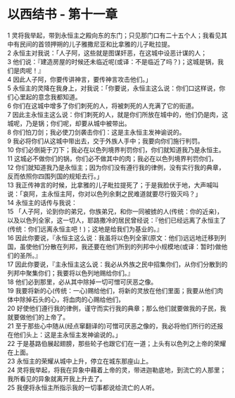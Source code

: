 # 以西结书 - 第十一章
  
 1 灵将我举起，带到永恒主之殿向东的东门；只见那门口有二十五个人；我看见其中有民间的首领押朔的儿子雅撒尼亚和比拿雅的儿子毗拉提。  
 2 永恒主对我说：「人子阿，这些就是图谋奸恶，在这城中设恶计谋的人；  
 3 他们说：『建造房屋的时候还未临近呢(或译：不是临近了吗？)；这城是锅，我们是肉呢！』  
 4 因此人子阿，你要传讲神言，要传神言攻击他们。」  
 5 永恒主的灵降在我身上，对我说：「你要说，永恒主这么说：你们口这样说，你们心里起的意念我都知道。  
 6 你们在这城中增多了你们刺死的人，将被刺死的人充满了它的街道。  
 7 因此主永恒主这么说：你们刺死的人，就是你们所放在城中的，他们仍是肉，这城呢，乃是锅；你们呢，却要从城中被带出。  
 8 你们怕刀剑；我必使刀剑袭击你们：这是主永恒主发神谕说的。  
 9 我必将你们从这城中带出去，交于外族人手中；我要向你们施行判罚。  
 10 你们必倒毙于刀下；我必在以色列境界判罚你们，你们就知道我乃是永恒主。  
 11 这城必不做你们的锅，你们必不做其中的肉；我必在以色列境界判罚你们，  
 12 你们就知道我乃是永恒主；因为你们没有遵行我的律例，没有实行我的典章，反而依照你四围列国的规矩去行。」  
 13 我正传神言的时候，比拿雅的儿子毗拉提死了；于是我脸伏于地，大声喊叫说：「哀阿，主永恒主阿，你对以色列余剩之民难道就要尽行毁灭吗？」  
 14 永恒主的话传与我说：  
 15 「人子阿，论到你的弟兄，你族弟兄，和你一同被掳的人(传统：你的近亲)，以及以色列全家，这一切人，耶路撒冷的居民曾经说：『他们已经远离了永恒主了(传统：你们远离永恒主吧！)；这地是给我们为基业的。』  
 16 因此你要说，『永恒主这么说：我虽将以色列全家(原文：他们)远远地迁移到列国，虽使他们分散在列邦，我还要在他们所到的列邦中小规模地(或译：暂时)做他们的圣所。』  
 17 因此你要说，『主永恒主这么说：我必从外族之民中招集你们，从你们分散到的列邦中聚集你们；我要将以色列地赐给你们。』  
 18 他们必到那里，必从其中除掉一切可憎可厌恶之像。  
 19 我要将新的心(传统：一心)赐给他们，将新的灵放在他们里面；我要从他们肉体中除掉石头的心，将血肉的心赐给他们，  
 20 好使他们遵行我的律例，谨守而实行我的典章；那么他们就要做我的子民，我就要做他们的上帝了。  
 21 至于那些心中随从(经点窜翻译的)可憎可厌恶之像的，我必将他们所行的还报在他们头上：这是主永恒主发神谕说的。」  
 22 于是基路伯展起翅膀，那些轮子也跟它们在一道；上头有以色列之上帝的荣耀在上面。  
 23 永恒主的荣耀从城中上升，停立在城东那座山上。  
 24 灵将我举起，将我在异象中藉着上帝的灵，带进迦勒底地，到流亡的人那里；我所看见的异象就离开我上升去了。  
 25 我便将永恒主所指示我的一切事都说给流亡的人听。